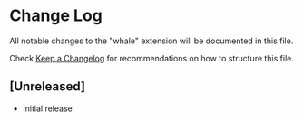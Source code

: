 # Change Log
All notable changes to the "whale" extension will be documented in this file.

Check [Keep a Changelog](http://keepachangelog.com/) for recommendations on how to structure this file.

## [Unreleased]
- Initial release
